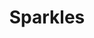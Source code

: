 ---
title: Sparkles
tags: ["sparkles", "glitter", "shine", "twinkle", "shimmer", "glisten", "glimmer"]
icon: sparkles
svg: '<svg xmlns="http://www.w3.org/2000/svg" width="24" height="24" fill="none" viewBox="0 0 24 24" stroke-width="1.5" stroke-linecap="round" stroke-linejoin="round" stroke="currentColor"><path d="M14.77 21c1.123-4.649 2.486-6.099 6.23-7.364-3.934-1.328-5.16-2.94-6.23-7.363-1.124 4.649-2.488 6.098-6.232 7.363 3.93 1.327 5.163 2.95 6.231 7.364m-8.308-9.818c.512-2.42 1.502-3.512 3.461-4.091C7.963 6.512 6.973 5.42 6.462 3 5.972 5.315 5.047 6.485 3 7.09c1.959.58 2.95 1.672 3.462 4.092"/></svg>'
---